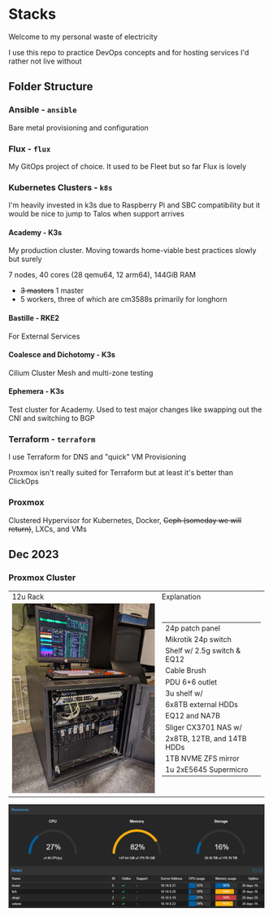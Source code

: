 # Stacks

Welcome to my personal waste of electricity

I use this repo to practice DevOps concepts and for hosting services I'd rather not live without

## Folder Structure

### Ansible - `ansible`

Bare metal provisioning and configuration

### Flux - `flux`

My GitOps project of choice. It used to be Fleet but so far Flux is lovely

### Kubernetes Clusters - `k8s`

I'm heavily invested in k3s due to Raspberry Pi and SBC compatibility but it would be nice to jump to Talos when support arrives

#### Academy - K3s

My production cluster. Moving towards home-viable best practices slowly but surely

7 nodes, 40 cores (28 qemu64, 12 arm64), 144GiB RAM
- ~~3 masters~~ 1 master
- 5 workers, three of which are cm3588s primarily for longhorn

#### Bastille - RKE2

For External Services

#### Coalesce and Dichotomy - K3s

Cilium Cluster Mesh and multi-zone testing

#### Ephemera - K3s

Test cluster for Academy. Used to test major changes like swapping out the CNI and switching to BGP

### Terraform - `terraform`

I use Terraform for DNS and "quick" VM Provisioning

Proxmox isn't really suited for Terraform but at least it's better than ClickOps

### Proxmox

Clustered Hypervisor for Kubernetes, Docker, ~~Ceph (someday we will return)~~, LXCs, and VMs

## Dec 2023

### Proxmox Cluster

<table align="center">
  <tr>
  <td>12u Rack</td>
  <td>Explanation</td>
  </tr>
  <tr>
    <td><img src="https://github.com/jonathanchancey/assets/blob/main/images/rack2.jpg?raw=true" width=330></td>
    <td>
    <table align="center">
  <tr>
    <td>24p patch panel</td>
  </tr>
  <tr>
    <td>Mikrotik 24p switch</td>
  </tr>
  <tr>
    <td>Shelf w/ 2.5g switch & EQ12</td>
  </tr>
  <tr>
    <td>Cable Brush</td>
  </tr>
  <tr>
    <td>PDU 6+6 outlet</td>
  </tr>
  <tr>
    <td>3u shelf w/</td>
  </tr>
  <tr>
    <td>6x8TB external HDDs</td>
  </tr>
  <tr>
    <td>EQ12 and NA7B</td>
  </tr>
  <tr>
    <td>Sliger CX3701 NAS w/</td>
  </tr>
  <tr>
    <td>2x8TB, 12TB, and 14TB HDDs</td>
  </tr>
  <tr>
    <td>1TB NVME ZFS mirror</td>
  </tr>
  <tr>
    <td>1u 2xE5645 Supermicro </td>
  </tr>
</table>
    </td>
  </tr>
 </table>


![proxmox-small](https://github.com/jonathanchancey/assets/blob/main/images/proxmox-small.png?raw=true)
